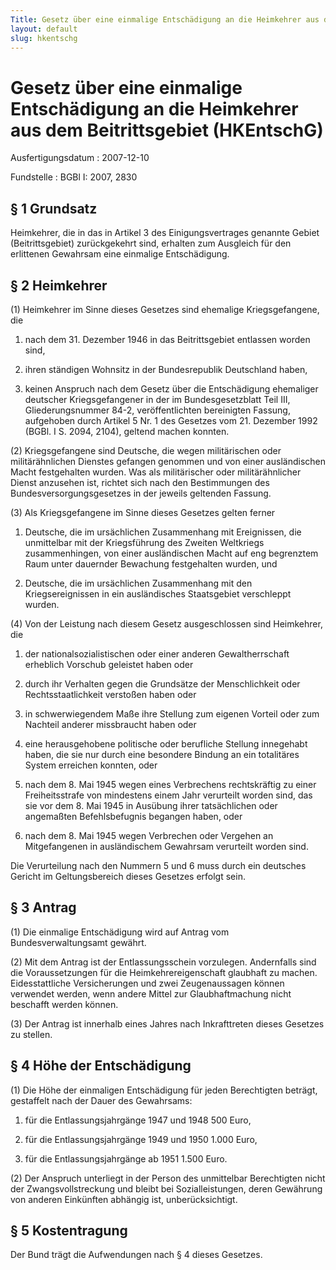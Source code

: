 ```yaml
---
Title: Gesetz über eine einmalige Entschädigung an die Heimkehrer aus dem Beitrittsgebiet
layout: default
slug: hkentschg
---
```


# Gesetz über eine einmalige Entschädigung an die Heimkehrer aus dem Beitrittsgebiet (HKEntschG)

Ausfertigungsdatum
:   2007-12-10

Fundstelle
:   BGBl I: 2007, 2830


## § 1 Grundsatz

Heimkehrer, die in das in Artikel 3 des Einigungsvertrages genannte
Gebiet (Beitrittsgebiet) zurückgekehrt sind, erhalten zum Ausgleich
für den erlittenen Gewahrsam eine einmalige Entschädigung.


## § 2 Heimkehrer

(1) Heimkehrer im Sinne dieses Gesetzes sind ehemalige
Kriegsgefangene, die

1.  nach dem 31. Dezember 1946 in das Beitrittsgebiet entlassen worden
    sind,


2.  ihren ständigen Wohnsitz in der Bundesrepublik Deutschland haben,


3.  keinen Anspruch nach dem Gesetz über die Entschädigung ehemaliger
    deutscher Kriegsgefangener in der im Bundesgesetzblatt Teil III,
    Gliederungsnummer 84-2, veröffentlichten bereinigten Fassung,
    aufgehoben durch Artikel 5 Nr. 1 des Gesetzes vom 21. Dezember 1992
    (BGBl. I S. 2094, 2104), geltend machen konnten.




(2) Kriegsgefangene sind Deutsche, die wegen militärischen oder
militärähnlichen Dienstes gefangen genommen und von einer
ausländischen Macht festgehalten wurden. Was als militärischer oder
militärähnlicher Dienst anzusehen ist, richtet sich nach den
Bestimmungen des Bundesversorgungsgesetzes in der jeweils geltenden
Fassung.

(3) Als Kriegsgefangene im Sinne dieses Gesetzes gelten ferner

1.  Deutsche, die im ursächlichen Zusammenhang mit Ereignissen, die
    unmittelbar mit der Kriegsführung des Zweiten Weltkriegs
    zusammenhingen, von einer ausländischen Macht auf eng begrenztem Raum
    unter dauernder Bewachung festgehalten wurden, und


2.  Deutsche, die im ursächlichen Zusammenhang mit den Kriegsereignissen
    in ein ausländisches Staatsgebiet verschleppt wurden.




(4) Von der Leistung nach diesem Gesetz ausgeschlossen sind
Heimkehrer, die

1.  der nationalsozialistischen oder einer anderen Gewaltherrschaft
    erheblich Vorschub geleistet haben oder


2.  durch ihr Verhalten gegen die Grundsätze der Menschlichkeit oder
    Rechtsstaatlichkeit verstoßen haben oder


3.  in schwerwiegendem Maße ihre Stellung zum eigenen Vorteil oder zum
    Nachteil anderer missbraucht haben oder


4.  eine herausgehobene politische oder berufliche Stellung innegehabt
    haben, die sie nur durch eine besondere Bindung an ein totalitäres
    System erreichen konnten, oder


5.  nach dem 8. Mai 1945 wegen eines Verbrechens rechtskräftig zu einer
    Freiheitsstrafe von mindestens einem Jahr verurteilt worden sind, das
    sie vor dem 8. Mai 1945 in Ausübung ihrer tatsächlichen oder
    angemaßten Befehlsbefugnis begangen haben, oder


6.  nach dem 8. Mai 1945 wegen Verbrechen oder Vergehen an Mitgefangenen
    in ausländischem Gewahrsam verurteilt worden sind.



Die Verurteilung nach den Nummern 5 und 6 muss durch ein deutsches
Gericht im Geltungsbereich dieses Gesetzes erfolgt sein.


## § 3 Antrag

(1) Die einmalige Entschädigung wird auf Antrag vom
Bundesverwaltungsamt gewährt.

(2) Mit dem Antrag ist der Entlassungsschein vorzulegen. Andernfalls
sind die Voraussetzungen für die Heimkehrereigenschaft glaubhaft zu
machen. Eidesstattliche Versicherungen und zwei Zeugenaussagen können
verwendet werden, wenn andere Mittel zur Glaubhaftmachung nicht
beschafft werden können.

(3) Der Antrag ist innerhalb eines Jahres nach Inkrafttreten dieses
Gesetzes zu stellen.


## § 4 Höhe der Entschädigung

(1) Die Höhe der einmaligen Entschädigung für jeden Berechtigten
beträgt, gestaffelt nach der Dauer des Gewahrsams:

1.  für die Entlassungsjahrgänge
    1947 und 1948
    500 Euro,


2.  für die Entlassungsjahrgänge
    1949 und 1950
    1\.000 Euro,


3.  für die Entlassungsjahrgänge
    ab 1951
    1\.500 Euro.




(2) Der Anspruch unterliegt in der Person des unmittelbar Berechtigten
nicht der Zwangsvollstreckung und bleibt bei Sozialleistungen, deren
Gewährung von anderen Einkünften abhängig ist, unberücksichtigt.


## § 5 Kostentragung

Der Bund trägt die Aufwendungen nach § 4 dieses Gesetzes.

